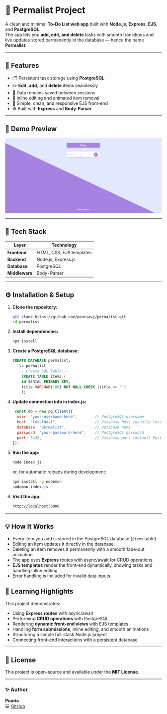 # 📝 Permalist Project

A clean and minimal **To-Do List web app** built with **Node.js**, **Express**, **EJS**, and **PostgreSQL**.  
The app lets you **add, edit, and delete** tasks with smooth transitions and live updates stored permanently in the database — hence the name **Permalist**.

---

## 🚀 Features

- 🗂️ Persistent task storage using **PostgreSQL**  
- ✏️ **Edit**, **add**, and **delete** items seamlessly  
- 💾 Data remains saved between sessions  
- 💬 Inline editing and animated item removal  
- 🎨 Simple, clean, and responsive EJS front-end  
- ⚙️ Built with **Express** and **Body-Parser**

---

## 🎨 Demo Preview


![Permalist Demo](toDoList.gif)

---

## 🧩 Tech Stack

| Layer | Technology |
|-------|-------------|
| **Frontend** | HTML, CSS, EJS templates |
| **Backend** | Node.js, Express.js |
| **Database** | PostgreSQL |
| **Middleware** | Body-Parser |

---
## ⚙️ Installation & Setup

1. **Clone the repository:**
   ```bash
   git clone https://github.com/pouriavj/permalist.git
   cd permalist
   ```
2. **Install dependencies:**
   ```bash
   npm install

   ```
3. **Create a PostgreSQL database:**
   ```sql
   CREATE DATABASE permalist;
      \c permalist
      -- Create SQL Table --
       CREATE TABLE items (
       id SERIAL PRIMARY KEY,
       title VARCHAR(100) NOT NULL CHECK (title <> '')
       );


   ```
4. **Update connection info in index.js:**
   ```js
    const db = new pg.Client({
     user: "your-username-here",        // PostgreSQL username
     host: "localhost",                 // Database host (usually localhost)
     database: "permalist",             // Database name
     password: "your-password-here",    // PostgreSQL password
     port: 5432,                        // Database port (default PostgreSQL port)
   });

   ```
5. **Run the app:**
   ```bash
   node index.js

   ```
   or, for automatic reloads during development:
   ```bash
   npm install -g nodemon
   nodemon index.js
   ```
6. **Visit the app:**
   ```bash
   http://localhost:3000

   ```

---

## 💡 How It Works

- Every item you add is stored in the PostgreSQL database (`items` table).  
- Editing an item updates it directly in the database.  
- Deleting an item removes it permanently with a smooth fade-out animation.  
- The app uses **Express** routes with async/await for CRUD operations.  
- **EJS templates** render the front-end dynamically, showing tasks and handling inline editing.  
- Error handling is included for invalid data inputs.

## 🧠 Learning Highlights

This project demonstrates:
- Using **Express routes** with async/await  
- Performing **CRUD operations** with PostgreSQL  
- Rendering **dynamic front-end views** with EJS templates  
- Handling **form submissions**, inline editing, and smooth animations  
- Structuring a simple full-stack Node.js project  
- Connecting front-end interactions with a persistent database

---



## 📜 License

This project is open-source and available under the **MIT License**.

---

### ✨ Author
**Pouria**  
💻 [GitHub](https://github.com/pouriavj)


